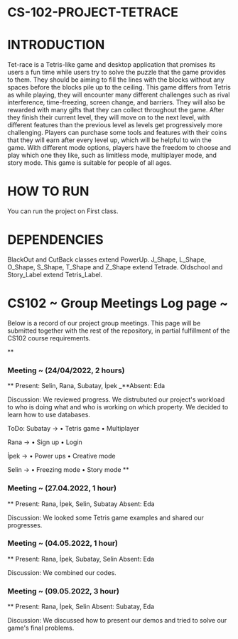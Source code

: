 # CS-102-PROJECT-TETRACE
# INTRODUCTION
Tet-race is a Tetris-like game and desktop application that promises its users a fun time while users try to solve the puzzle that the game provides to them. They should be aiming to fill the lines with the blocks without any spaces before the blocks pile up to the ceiling. This game differs from Tetris as while playing, they will encounter many different challenges such as rival interference, time-freezing, screen change, and barriers. They will also be rewarded with many gifts that they can collect throughout the game. After they finish their current level, they will move on to the next level, with different features than the previous level as levels get progressively more challenging. Players can purchase some tools and features with their coins that they will earn after every level up, which will be helpful to win the game. With different mode options, players have the freedom to choose and play which one they like, such as limitless mode, multiplayer mode, and story mode. This game is suitable for people of all ages. 
# HOW TO RUN
You can run the project on First class.
# DEPENDENCIES
BlackOut and CutBack classes extend PowerUp.
J_Shape, L_Shape, O_Shape, S_Shape, T_Shape and Z_Shape extend Tetrade.
Oldschool and Story_Label extend Tetris_Label.
# CS102 ~ Group Meetings Log page ~

Below is a record of our project group meetings. This page will be submitted together with the rest of the repository, in partial fulfillment of the CS102 course requirements.

**
### Meeting ~ (24/04/2022, 2 hours)
**
Present: Selin, Rana, Subatay, İpek  _**Absent: Eda

Discussion: 
We reviewed progress. We distrubuted our project's workload to who is doing what and who is working on which property. We decided to learn how to use databases.

ToDo: 
Subatay ->
•    Tetris game
•    Multiplayer

Rana ->
•    Sign up
•    Login

İpek ->
•    Power ups
•    Creative mode

Selin ->
•    Freezing mode
•    Story mode
**
### Meeting ~ (27.04.2022, 1 hour)
**
Present: Rana, İpek, Selin, Subatay   Absent: Eda

Discussion: 
We looked some Tetris game examples and shared our progresses.

### Meeting ~ (04.05.2022, 1 hour)
**
Present: Rana, İpek, Subatay, Selin   Absent: Eda

Discussion: 
We combined our codes.

### Meeting ~ (09.05.2022, 3 hour)
**
Present: Rana, İpek, Selin   Absent: Subatay, Eda

Discussion: 
We discussed how to present our demos and tried to solve our game's final problems.
